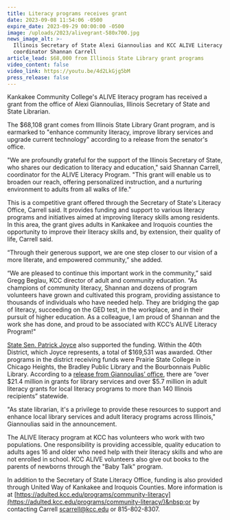 ```yaml
---
title: Literacy programs receives grant
date: 2023-09-08 11:54:06 -0500
expire_date: 2023-09-29 00:00:00 -0500
image: /uploads/2023/alivegrant-580x700.jpg
news_image_alt: >-
  Illinois Secretary of State Alexi Giannoulias and KCC ALIVE Literacy Program
  coordinator Shannan Carrell
article_lead: $68,000 from Illinois State Library grant programs
video_content: false
video_link: https://youtu.be/4d2LkGjg5bM
press_release: false
---
```

Kankakee Community College's ALIVE literacy program has received a grant from the office of Alexi Giannoulias, Illinois Secretary of State and State Librarian.

The $68,108 grant comes from Illinois State Library Grant program, and is earmarked to "enhance community literacy, improve library services and upgrade current technology" according to a release from the senator's office.

"We are profoundly grateful for the support of the Illinois Secretary of State, who shares our dedication to literacy and education," said Shannan Carrell, coordinator for the ALIVE Literacy Program. "This grant will enable us to broaden our reach, offering personalized instruction, and a nurturing environment to adults from all walks of life."

This is a competitive grant offered through the Secretary of State's Literacy Office, Carrell said. It provides funding and support to various literacy programs and initiatives aimed at improving literacy skills among residents. In this area, the grant gives adults in Kankakee and Iroquois counties the opportunity to improve their literacy skills and, by extension, their quality of life, Carrell said.&nbsp;

“Through their generous support, we are one step closer to our vision of a more literate, and empowered community,” she added.

“We are pleased to continue this important work in the community,” said Gregg Beglau, KCC director of adult and community education. “As champions of community literacy, Shannan and dozens of program volunteers have grown and cultivated this program, providing assistance to thousands of individuals who have needed help. They are bridging the gap of literacy, succeeding on the GED test, in the workplace, and in their pursuit of higher education. As a colleague, I am proud of Shannan and the work she has done, and proud to be associated with KCC’s ALIVE Literacy Program!"

[State Sen. Patrick Joyce](http://www.senatorpatrickjoyce.com/news/9-press-releases/349-joyce-applauds-funding-for-four-local-libraries) also supported the funding. Within the 40th District, which Joyce represents, a total of $169,531 was awarded. Other programs in the district receiving funds were Prairie State College in Chicago Heights, the Bradley Public Library and the Bourbonnais Public Library. According to a [release from Giannoulias’ office](https://ltgov.illinois.gov/news/press-release.26948.html#:~:text=In%20support%20of%20libraries%2C%20education,more%20than%20140%20Illinois%20recipients.), there are “over $21.4 million in grants for library services and over $5.7 million in adult literacy grants for local literacy programs to more than 140 Illinois recipients” statewide.

"As state librarian, it's a privilege to provide these resources to support and enhance local library services and adult literacy programs across Illinois," Giannoulias said in the announcement.

The ALIVE literacy program at KCC has volunteers who work with two populations. One responsibility is providing accessible, quality education to adults ages 16 and older who need help with their literacy skills and who are not enrolled in school. KCC ALIVE volunteers also give out books to the parents of newborns through the "Baby Talk" program.

In addition to the Secretary of State Literacy Office, funding is also provided through United Way of Kankakee and Iroquois Counties. More information is at [https://adulted.kcc.edu/programs/community-literacy](https://adulted.kcc.edu/programs/community-literacy/)&nbsp;or by contacting Carrell [scarrell@kcc.edu](mailto:scarrell@kcc.edu) or 815-802-8307.